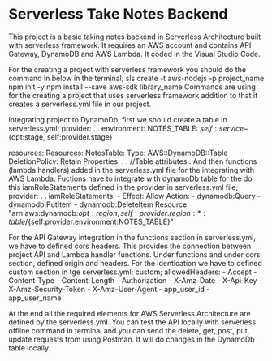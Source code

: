# Serverless Take Notes Backend

This project is a basic taking notes backend in Serverless Architecture built with serverless framework. 
It requires an AWS account and contains API Gateway, DynamoDB and AWS Lambda. It coded in the Visual Studio Code.

For the creating a project with serverless framework you should do the command in below in the terminal;
sls create -t aws-nodejs -p project_name
npm init -y
npm install --save aws-sdk library_name
Commands are using for the creating a project that uses serverless framework addition to that it creates a serverless.yml file in our project.

Integrating project to DynamoDb, first we should create a table in serverless.yml;
provider:
  .
  .
  environment:
    NOTES_TABLE: ${self:service}-${opt:stage, self:provider.stage}
    
resources:
  Resources:
    NotesTable:
      Type: AWS::DynamoDB::Table
      DeletionPolicy: Retain
      Properties:
        .
        . //Table attributes
        .
And then functions (lambda handlers) added in the serverless.yml file for the integrating with AWS Lambda.
Fuctions have to integrate with dynamoDb table for the do this iamRoleStatements defined in the provider in serverless.yml file;
provider:
  .
  .
  iamRoleStatements:
      - Effect: Allow
        Action: 
          - dynamodb:Query
          - dynamodb:PutItem
          - dynamodb:DeleteItem
        Resource: "arn:aws:dynamodb:${opt:region, self:provider.region}:*:table/${self:provider.environment.NOTES_TABLE}"
        
For the API Gateway integration in the functions section in serverless.yml, we have to defined cors headers. This provides the connection between project API and Lambda handler functions. Under functions and under cors section, defined origin and headers. For the identication we have to defined custom section in tge serverless.yml;
custom;
  allowedHeaders:
    - Accept
    - Content-Type
    - Content-Length
    - Authorization
    - X-Amz-Date
    - X-Api-Key
    - X-Amz-Security-Token
    - X-Amz-User-Agent
    - app_user_id
    - app_user_name
    
At the end all the required elements for AWS Serverless Architecture are defined by the serverless.yml.
You can test the API locally with serverless offline command in terminal and you can send the delete, get, post, put, update requests from using Postman. It will do changes in the DynamoDb table locally.  
